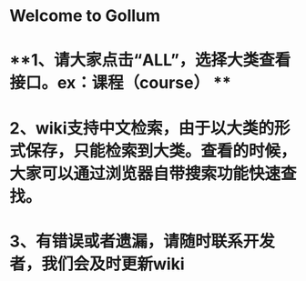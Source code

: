 **Welcome to Gollum**
====

**1、请大家点击“ALL”，选择大类查看接口。ex：课程（course） **
====

**2、wiki支持中文检索，由于以大类的形式保存，只能检索到大类。查看的时候，大家可以通过浏览器自带搜索功能快速查找。** 
====

**3、有错误或者遗漏，请随时联系开发者，我们会及时更新wiki** 
====